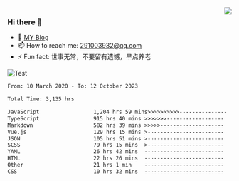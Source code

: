 <img align='right' src='https://github-readme-stats.vercel.app/api?username=niaogege&show_icons=true&theme=radical'/>

### Hi there 👋

- 🌱 [MY Blog](https://bythewayer.com/)
- 📫 How to reach me: 291003932@qq.com
- ⚡ Fun fact:  世事无常，不要留有遗憾，早点养老

![Test](https://github-readme-stats.vercel.app/api/top-langs/?username=niaogege&layout=compact)

<!--START_SECTION:waka-->

```txt
From: 10 March 2020 - To: 12 October 2023

Total Time: 3,135 hrs

JavaScript                 1,204 hrs 59 mins>>>>>>>>>>---------------   38.44 %
TypeScript                 915 hrs 40 mins >>>>>>>------------------   29.21 %
Markdown                   582 hrs 39 mins >>>>>--------------------   18.59 %
Vue.js                     129 hrs 15 mins >------------------------   04.12 %
JSON                       105 hrs 51 mins >------------------------   03.38 %
SCSS                       79 hrs 15 mins  >------------------------   02.53 %
YAML                       26 hrs 42 mins  -------------------------   00.85 %
HTML                       22 hrs 26 mins  -------------------------   00.72 %
Other                      21 hrs 1 min    -------------------------   00.67 %
CSS                        10 hrs 32 mins  -------------------------   00.34 %
```

<!--END_SECTION:waka-->

